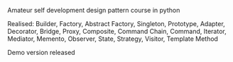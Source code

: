 Amateur self development design pattern course in python

Realised:
Builder, Factory, Abstract Factory, Singleton, Prototype, Adapter, Decorator, Bridge, Proxy, Composite, Command Chain,
Command, Iterator, Mediator, Memento, Observer, State, Strategy, Visitor, Template Method

Demo version released